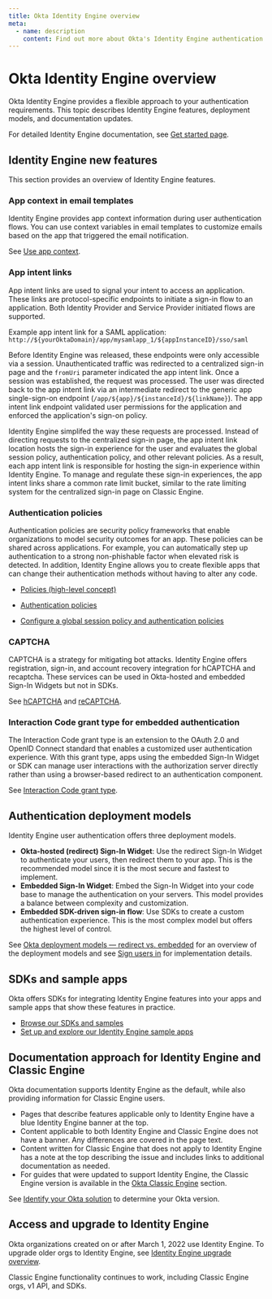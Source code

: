 ```yaml
---
title: Okta Identity Engine overview
meta:
  - name: description
    content: Find out more about Okta's Identity Engine authentication flow, what developer features it unlocks, and how to use it.
---
```

# Okta Identity Engine overview

<ApiLifecycle access="ie" />

Okta Identity Engine provides a flexible approach to your authentication requirements. This topic describes Identity Engine features, deployment models, and documentation updates. 

For detailed Identity Engine documentation, see [Get started page](https://help.okta.com/okta_help.htm?type=oie&id=ext-get-started-oie).

## Identity Engine new features

This section provides an overview of Identity Engine features.

### App context in email templates

Identity Engine provides app context information during user authentication flows. You can use context variables in email templates to customize emails based on the app that triggered the email notification. 

See [Use app context](/docs/guides/custom-email/main/#use-app-context).

### App intent links

App intent links are used to signal your intent to access an application. These links are protocol-specific endpoints to initiate a sign-in flow to an application. Both Identity Provider and Service Provider initiated flows are supported.

Example app intent link for a SAML application:
`http://${yourOktaDomain}/app/mysamlapp_1/${appInstanceID}/sso/saml`

Before Identity Engine was released, these endpoints were only accessible via a session. Unauthenticated traffic was redirected to a centralized sign-in page and the `fromUri` parameter indicated the app intent link. Once a session was established, the request was processed. The user was directed back to the app intent link via an intermediate redirect to the generic app single-sign-on endpoint (`/app/${app}/${instanceId}/${linkName}`). The app intent link endpoint validated user permissions for the application and enforced the application's sign-on policy.

Identity Engine simplifed the way these requests are processed. Instead of directing requests to the centralized sign-in page, the app intent link location hosts the sign-in experience for the user and evaluates the global session policy, authentication policy, and other relevant policies. As a result, each app intent link is responsible for hosting the sign-in experience within Identity Engine. To manage and regulate these sign-in experiences, the app intent links share a common rate limit bucket, similar to the rate limiting system for the centralized sign-in page on Classic Engine.

### Authentication policies

Authentication policies are security policy frameworks that enable organizations to model security outcomes for an app. These policies can be shared across applications. For example, you can automatically step up authentication to a strong non-phishable factor when elevated risk is detected. In addition, Identity Engine allows you to create flexible apps that can change their authentication methods without having to alter any code.

* [Policies (high-level concept)](/docs/concepts/policies/)

* [Authentication policies](https://help.okta.com/okta_help.htm?type=oie&id=ext-about-asop)

* [Configure a global session policy and authentication policies](/docs/guides/configure-signon-policy/)

### CAPTCHA

CAPTCHA is a strategy for mitigating bot attacks. Identity Engine offers registration, sign-in, and account recovery integration for hCAPTCHA and recaptcha. These services can be used in Okta-hosted and embedded Sign-In Widgets but not in SDKs.

See [hCAPTCHA](https://www.hcaptcha.com/) and [reCAPTCHA](https://www.google.com/recaptcha/about/).

### Interaction Code grant type for embedded authentication

The Interaction Code grant type is an extension to the OAuth 2.0 and OpenID Connect standard that enables a customized user authentication experience. With this grant type, apps using the embedded Sign-In Widget or SDK can manage user interactions with the authorization server directly rather than using a browser-based redirect to an authentication component. 

See [Interaction Code grant type](/docs/concepts/interaction-code/).

## Authentication deployment models

Identity Engine user authentication offers three deployment models.

* **Okta-hosted (redirect) Sign-In Widget**: Use the redirect Sign-In Widget to authenticate your users, then redirect them to your app. This is the recommended model since it is the most secure and fastest to implement.
* **Embedded Sign-In Widget**: Embed the Sign-In Widget into your code base to manage the authentication on your servers. This model provides a balance between complexity and customization.
* **Embedded SDK-driven sign-in flow**: Use SDKs to create a custom authentication experience. This is the most complex model but offers the highest level of control.

See [Okta deployment models &mdash; redirect vs. embedded](/docs/concepts/redirect-vs-embedded/) for an overview of the  deployment models and see [Sign users in](/docs/guides/sign-in-overview/) for implementation details.

## SDKs and sample apps

Okta offers SDKs for integrating Identity Engine features into your apps and sample apps that show these features in practice.

* [Browse our SDKs and samples](/code/)
* [Set up and explore our Identity Engine sample apps](/docs/guides/oie-embedded-common-download-setup-app/)

## Documentation approach for Identity Engine and Classic Engine 

Okta documentation supports Identity Engine as the default, while also providing information for Classic Engine users.

* Pages that describe features applicable only to Identity Engine have a blue Identity Engine banner at the top.
* Content applicable to both Identity Engine and Classic Engine does not have a banner. Any differences are covered in the page text.
* Content written for Classic Engine that does not apply to Identity Engine has a note at the top describing the issue and includes links to additional documentation as needed.
* For guides that were updated to support Identity Engine, the Classic Engine version is available in the [Okta Classic Engine](/docs/guides/archive-overview/) section.

See [Identify your Okta solution](https://help.okta.com/okta_help.htm?type=oie&id=ext-oie-version) to determine your Okta version.

## Access and upgrade to Identity Engine

Okta organizations created on or after March 1, 2022 use Identity Engine. To upgrade older orgs to Identity Engine, see [Identity Engine upgrade overview](/docs/guides/oie-upgrade-overview/).

Classic Engine functionality continues to work, including Classic Engine orgs, v1 API, and SDKs.
